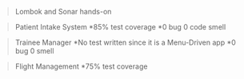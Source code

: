 >Lombok and Sonar hands-on

>Patient Intake System 
*85% test coverage
*0 bug 0 code smell

>Trainee Manager
*No test written since it is a Menu-Driven app
*0 bug 0 smell

>Flight Management 
*75% test coverage